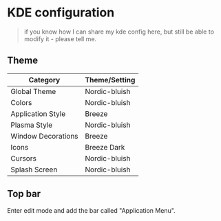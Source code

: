 # KDE configuration

> if you know how I can share my kde config here, but still be able to modify it - please tell me.

## Theme

| Category | Theme/Setting |
| --- | --- |
| Global Theme | Nordic-bluish |
| Colors | Nordic-bluish |
| Application Style | Breeze |
| Plasma Style | Nordic-bluish |
| Window Decorations | Breeze |
| Icons | Breeze Dark |
| Cursors | Nordic-bluish |
| Splash Screen | Nordic-bluish |

## Top bar

Enter edit mode and add the bar called "Application Menu".
